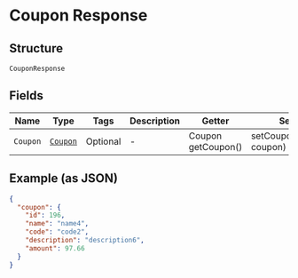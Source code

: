 
# Coupon Response

## Structure

`CouponResponse`

## Fields

| Name | Type | Tags | Description | Getter | Setter |
|  --- | --- | --- | --- | --- | --- |
| `Coupon` | [`Coupon`](../../doc/models/coupon.md) | Optional | - | Coupon getCoupon() | setCoupon(Coupon coupon) |

## Example (as JSON)

```json
{
  "coupon": {
    "id": 196,
    "name": "name4",
    "code": "code2",
    "description": "description6",
    "amount": 97.66
  }
}
```

